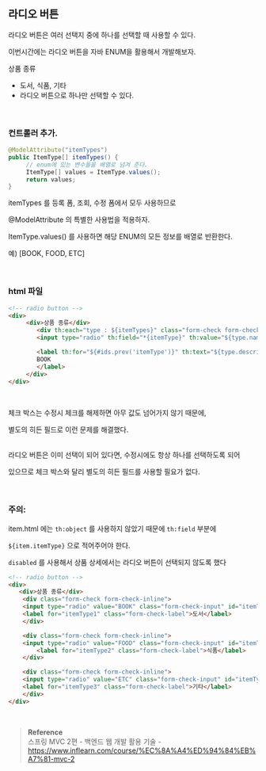 ## 라디오 버튼

라디오 버튼은 여러 선택지 중에 하나를 선택할 때 사용할 수 있다. 

이번시간에는 라디오 버튼을 자바 ENUM을 활용해서 개발해보자.

상품 종류

- 도서, 식품, 기타
- 라디오 버튼으로 하나만 선택할 수 있다.

<br/>

### 컨트롤러 추가.

```java
@ModelAttribute("itemTypes")
public ItemType[] itemTypes() {
     // enum에 있는 변수들을 배열로 넘겨 준다.
     ItemType[] values = ItemType.values();
     return values;
}
```

itemTypes 를 등록 폼, 조회, 수정 폼에서 모두 사용하므로 

@ModelAttribute 의 특별한 사용법을 적용하자.

ItemType.values() 를 사용하면 해당 ENUM의 모든 정보를 배열로 반환한다. 

예) [BOOK, FOOD, ETC]


<br/>

### html 파일

```html
<!-- radio button -->
<div>
	 <div>상품 종류</div>
	    <div th:each="type : ${itemTypes}" class="form-check form-check-inline">
	    <input type="radio" th:field="*{itemType}" th:value="${type.name()}" class="form-check-input">

	    <label th:for="${#ids.prev('itemType')}" th:text="${type.description}" class="form-check-label">
	    BOOK
	    </label>
	 </div>
</div>
```

<br/>

체크 박스는 수정시 체크를 해제하면 아무 값도 넘어가지 않기 때문에, 

별도의 히든 필드로 이런 문제를 해결했다. 

<br/>라디오 버튼은 이미 선택이 되어 있다면, 수정시에도 항상 하나를 선택하도록 되어 

있으므로 체크 박스와 달리 별도의 히든 필드를 사용할 필요가 없다.


<br/>

### 주의:

item.html 에는 `th:object` 를 사용하지 않았기 때문에 `th:field` 부분에 

`${item.itemType}` 으로 적어주어야 한다. 

`disabled` 를 사용해서 상품 상세에서는 라디오 버튼이 선택되지 않도록 했다


```html
<!-- radio button -->
<div>
   <div>상품 종류</div>
    <div class="form-check form-check-inline">
	<input type="radio" value="BOOK" class="form-check-input" id="itemType1" name="itemType">
	<label for="itemType1" class="form-check-label">도서</label>
    </div>

    <div class="form-check form-check-inline">
	<input type="radio" value="FOOD" class="form-check-input" id="itemType2" name="itemType" checked="checked">
        <label for="itemType2" class="form-check-label">식품</label>
    </div>

    <div class="form-check form-check-inline">
	<input type="radio" value="ETC" class="form-check-input" id="itemType3" name="itemType">
	<label for="itemType3" class="form-check-label">기타</label>
    </div>
</div>
```

<br/>

>**Reference** <br/>스프링 MVC 2편 - 백엔드 웹 개발 활용 기술 - https://www.inflearn.com/course/%EC%8A%A4%ED%94%84%EB%A7%81-mvc-2
